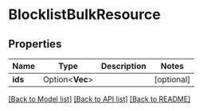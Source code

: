 # BlocklistBulkResource

## Properties

Name | Type | Description | Notes
------------ | ------------- | ------------- | -------------
**ids** | Option<**Vec<i32>**> |  | [optional]

[[Back to Model list]](../README.md#documentation-for-models) [[Back to API list]](../README.md#documentation-for-api-endpoints) [[Back to README]](../README.md)


